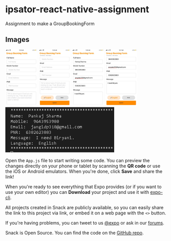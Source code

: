# ipsator-react-native-assignment
Assignment to make a GroupBookingForm

## Images

<img src="/images/formEmpty-1.png" style="width:100px; height:flex">
<img src="/images/formEmpty-2.png" style="width:100px; height:flex">
<img src="/images/formFilled-1.png" style="width:100px; height:flex">
<img src="/images/formFilled-2.png" style="width:100px; height:flex">
<img src="/images/Output.png" style="width:flex; height:flex">


Open the `App.js` file to start writing some code. You can preview the changes directly on your phone or tablet by scanning the **QR code** or use the iOS or Android emulators. When you're done, click **Save** and share the link!

When you're ready to see everything that Expo provides (or if you want to use your own editor) you can **Download** your project and use it with [expo-cli](https://docs.expo.io/get-started/installation).

All projects created in Snack are publicly available, so you can easily share the link to this project via link, or embed it on a web page with the `<>` button.

If you're having problems, you can tweet to us [@expo](https://twitter.com/expo) or ask in our [forums](https://forums.expo.io/c/snack).

Snack is Open Source. You can find the code on the [GitHub repo](https://github.com/expo/snack).
